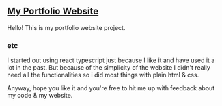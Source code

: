## [My Portfolio Website](http://eyalruf.com) ##


Hello! This is my portfolio website project.


### etc ###
I started out using react typescript just because I like it and have used it a lot in the past.
But because of the simplicity of the website I didn't really need all the functionalities so i did most things with plain html & css.

Anyway, hope you like it and you're free to hit me up with feedback about my code & my website.

